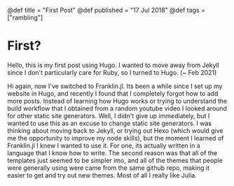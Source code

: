 @def title = "First Post"
@def published = "17 Jul 2018"
@def tags = ["rambling"]

# First?

Hello, this is my first post using Hugo. I wanted to move away from Jekyll since I don't particularly care for Ruby, so I turned to Hugo. (~ Feb 2021)

Hi again, now I've switched to Franklin.jl. Its been a while since I set up my website in Hugo, and recently I found that I completely forgot how to add more posts. Instead of learning how Hugo works or trying to understand the build workflow that I obtained from a random youtube video I looked around for other static site generators. Well, I didn't give up immediately, but I wanted to use this as an excuse to change static site generators. I was thinking about moving back to Jekyll, or trying out Hexo (which would give me the opportunity to improve my node skills), but the moment I learned of Franklin.jl I knew I wanted to use it.
For one, its actually written in a language that I know how to write. The second reason was that all of the templates just seemed to be simpler imo, and all of the themes that people were generally using were came from the same github repo, making it easier to get and try out new themes. Most of all I really like Julia.